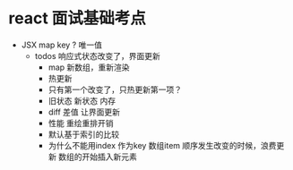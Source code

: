 # react 面试基础考点

- JSX map key ? 唯一值
    - todos 响应式状态改变了，界面更新
        - map 新数组，重新渲染
        - 热更新
        - 只有第一个改变了，只热更新第一项？
        - 旧状态  新状态 内存
        - diff 差值 让界面更新
        - 性能
            重绘重排开销
        - 默认基于索引的比较
        - 为什么不能用index 作为key
            数组item 顺序发生改变的时候，浪费更新
            数组的开始插入新元素
